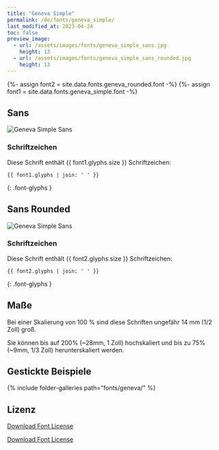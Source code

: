 ```yaml
---
title: "Geneva Simple"
permalink: /de/fonts/geneva_simple/
last_modified_at: 2023-04-24
toc: false
preview_image:
  - url: /assets/images/fonts/geneva_simple_sans.jpg
    height: 13
  - url: /assets/images/fonts/geneva_simple_sans_rounded.jpg
    height: 13
---
```

{%- assign font2 = site.data.fonts.geneva_rounded.font -%}
{%- assign font1 = site.data.fonts.geneva_simple.font -%}


## Sans

![Geneva Simple Sans](/assets/images/fonts/geneva_simple_sans.jpg)

### Schriftzeichen

Diese Schrift enthält  {{ font1.glyphs.size }} Schriftzeichen:

```
{{ font1.glyphs | join: ' ' }}
```
{: .font-glyphs }

## Sans Rounded

![Geneva Simple Sans](/assets/images/fonts/geneva_simple_sans_rounded.jpg)

### Schriftzeichen

Diese Schrift enthält  {{ font2.glyphs.size }} Schriftzeichen:

```
{{ font2.glyphs | join: ' ' }}
```
{: .font-glyphs }
## Maße

Bei einer Skalierung von 100 % sind diese Schriften ungefähr 14 mm (1/2 Zoll) groß.

Sie können bis auf 200% (~28mm, 1 Zoll) hochskaliert und bis zu 75% (~9mm, 1/3 Zoll) herunterskaliert werden.

## Gestickte Beispiele

{% include folder-galleries path="fonts/geneva/" %}

## Lizenz

[Download Font License](https://github.com/inkstitch/inkstitch/tree/main/fonts/geneva_simple/LICENSE)

[Download Font License](https://github.com/inkstitch/inkstitch/tree/main/fonts/geneva_rounded/LICENSE)
